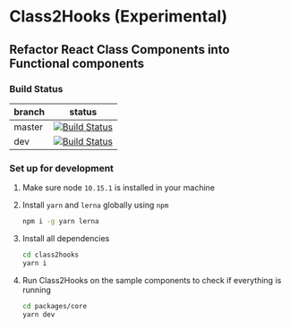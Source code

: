 # Class2Hooks (Experimental)

## Refactor React Class Components into Functional components

### Build Status

| branch | status                                                                                                                    |
| ------ | ------------------------------------------------------------------------------------------------------------------------- |
| master | [![Build Status](https://travis-ci.org/walleXD/class2hooks.svg?branch=master)](https://travis-ci.org/walleXD/class2hooks) |
| dev    | [![Build Status](https://travis-ci.org/walleXD/class2hooks.svg?branch=dev)](https://travis-ci.org/walleXD/class2hooks)    |

### Set up for development

1. Make sure node `10.15.1` is installed in your machine
2. Install `yarn` and `lerna` globally using `npm`

   ```bash
   npm i -g yarn lerna
   ```

3. Install all dependencies

   ```bash
   cd class2hooks
   yarn i
   ```

4. Run Class2Hooks on the sample components to check if everything is running

   ```bash
   cd packages/core
   yarn dev
   ```
